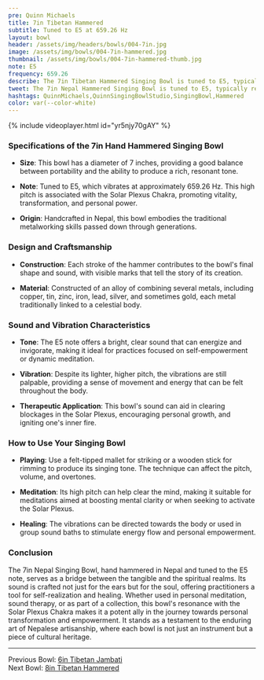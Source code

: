 ```yaml
---
pre: Quinn Michaels
title: 7in Tibetan Hammered
subtitle: Tuned to E5 at 659.26 Hz
layout: bowl
header: /assets/img/headers/bowls/004-7in.jpg
image: /assets/img/bowls/004-7in-hammered.jpg
thumbnail: /assets/img/bowls/004-7in-hammered-thumb.jpg
note: E5
frequency: 659.26
describe: The 7in Tibetan Hammered Singing Bowl is tuned to E5, typically resonating around 659.26 Hz. This high pitch is associated with the Solar Plexus Chakra, promoting vitality, transformation, and personal power.
tweet: The 7in Nepal Hammered Singing Bowl is tuned to E5, typically resonating around 659.26 Hz.
hashtags: QuinnMichaels,QuinnSingingBowlStudio,SingingBowl,Hammered
color: var(--color-white)
---
```


{% include videoplayer.html id="yr5njy70gAY" %}

### Specifications of the 7in Hand Hammered Singing Bowl

- **Size**: This bowl has a diameter of 7 inches, providing a good balance between portability and the ability to produce a rich, resonant tone.

- **Note**: Tuned to E5, which vibrates at approximately 659.26 Hz. This high pitch is associated with the Solar Plexus Chakra, promoting vitality, transformation, and personal power.

- **Origin**: Handcrafted in Nepal, this bowl embodies the traditional metalworking skills passed down through generations.

### Design and Craftsmanship

- **Construction**: Each stroke of the hammer contributes to the bowl's final shape and sound, with visible marks that tell the story of its creation.

- **Material**: Constructed of an alloy of combining several metals, including copper, tin, zinc, iron, lead, silver, and sometimes gold, each metal traditionally linked to a celestial body.

### Sound and Vibration Characteristics

- **Tone**: The E5 note offers a bright, clear sound that can energize and invigorate, making it ideal for practices focused on self-empowerment or dynamic meditation.

- **Vibration**: Despite its lighter, higher pitch, the vibrations are still palpable, providing a sense of movement and energy that can be felt throughout the body.

- **Therapeutic Application**: This bowl's sound can aid in clearing blockages in the Solar Plexus, encouraging personal growth, and igniting one's inner fire.

### How to Use Your Singing Bowl

- **Playing**: Use a felt-tipped mallet for striking or a wooden stick for rimming to produce its singing tone. The technique can affect the pitch, volume, and overtones.

- **Meditation**: Its high pitch can help clear the mind, making it suitable for meditations aimed at boosting mental clarity or when seeking to activate the Solar Plexus.

- **Healing**: The vibrations can be directed towards the body or used in group sound baths to stimulate energy flow and personal empowerment.

### Conclusion

The 7in Nepal Singing Bowl, hand hammered in Nepal and tuned to the E5 note, serves as a bridge between the tangible and the spiritual realms. Its sound is crafted not just for the ears but for the soul, offering practitioners a tool for self-realization and healing. Whether used in personal meditation, sound therapy, or as part of a collection, this bowl's resonance with the Solar Plexus Chakra makes it a potent ally in the journey towards personal transformation and empowerment. It stands as a testament to the enduring art of Nepalese artisanship, where each bowl is not just an instrument but a piece of cultural heritage.

---

Previous Bowl: [6in Tibetan Jambati](003-6in-jambati)  
Next Bowl: [8in Tibetan Hammered](005-8in-hammered)
